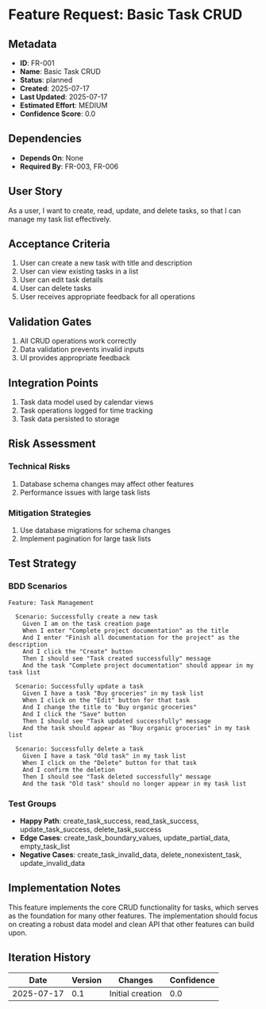 # Feature Request: Basic Task CRUD

## Metadata

- **ID**: FR-001
- **Name**: Basic Task CRUD
- **Status**: planned
- **Created**: 2025-07-17
- **Last Updated**: 2025-07-17
- **Estimated Effort**: MEDIUM
- **Confidence Score**: 0.0

## Dependencies

- **Depends On**: None
- **Required By**: FR-003, FR-006

## User Story

As a user, I want to create, read, update, and delete tasks, so that I can manage my task list effectively.

## Acceptance Criteria

1. User can create a new task with title and description
2. User can view existing tasks in a list
3. User can edit task details
4. User can delete tasks
5. User receives appropriate feedback for all operations

## Validation Gates

1. All CRUD operations work correctly
2. Data validation prevents invalid inputs
3. UI provides appropriate feedback

## Integration Points

1. Task data model used by calendar views
2. Task operations logged for time tracking
3. Task data persisted to storage

## Risk Assessment

### Technical Risks

1. Database schema changes may affect other features
2. Performance issues with large task lists

### Mitigation Strategies

1. Use database migrations for schema changes
2. Implement pagination for large task lists

## Test Strategy

### BDD Scenarios

```gherkin
Feature: Task Management

  Scenario: Successfully create a new task
    Given I am on the task creation page
    When I enter "Complete project documentation" as the title
    And I enter "Finish all documentation for the project" as the description
    And I click the "Create" button
    Then I should see "Task created successfully" message
    And the task "Complete project documentation" should appear in my task list
    
  Scenario: Successfully update a task
    Given I have a task "Buy groceries" in my task list
    When I click on the "Edit" button for that task
    And I change the title to "Buy organic groceries"
    And I click the "Save" button
    Then I should see "Task updated successfully" message
    And the task should appear as "Buy organic groceries" in my task list
    
  Scenario: Successfully delete a task
    Given I have a task "Old task" in my task list
    When I click on the "Delete" button for that task
    And I confirm the deletion
    Then I should see "Task deleted successfully" message
    And the task "Old task" should no longer appear in my task list
```

### Test Groups

- **Happy Path**: create_task_success, read_task_success, update_task_success, delete_task_success
- **Edge Cases**: create_task_boundary_values, update_partial_data, empty_task_list
- **Negative Cases**: create_task_invalid_data, delete_nonexistent_task, update_invalid_data

## Implementation Notes

This feature implements the core CRUD functionality for tasks, which serves as the foundation for many other features. The implementation should focus on creating a robust data model and clean API that other features can build upon.

## Iteration History

| Date | Version | Changes | Confidence |
|------|---------|---------|------------|
| 2025-07-17 | 0.1 | Initial creation | 0.0 |
